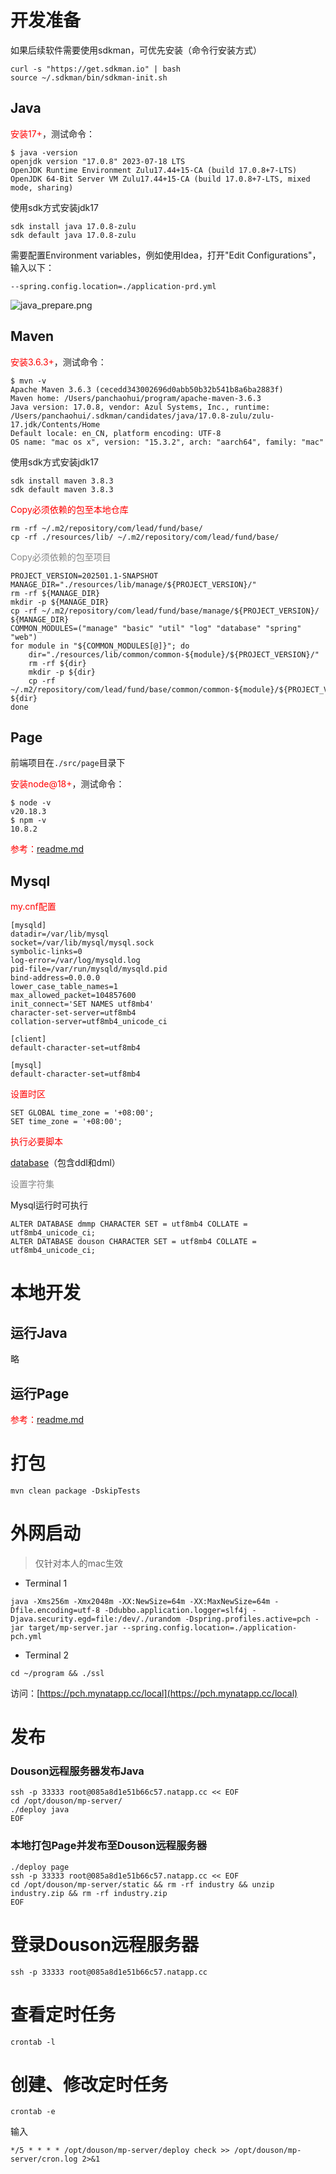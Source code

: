 # 开发准备

如果后续软件需要使用sdkman，可优先安装（命令行安装方式）

```shell
curl -s "https://get.sdkman.io" | bash
source ~/.sdkman/bin/sdkman-init.sh
```

## Java

<span style="color: #FF0000;">安装17+</span>，测试命令：

```text
$ java -version
openjdk version "17.0.8" 2023-07-18 LTS
OpenJDK Runtime Environment Zulu17.44+15-CA (build 17.0.8+7-LTS)
OpenJDK 64-Bit Server VM Zulu17.44+15-CA (build 17.0.8+7-LTS, mixed mode, sharing)
```

使用sdk方式安装jdk17

```shell
sdk install java 17.0.8-zulu
sdk default java 17.0.8-zulu
```

需要配置Environment variables，例如使用Idea，打开"Edit Configurations"，输入以下：

```text
--spring.config.location=./application-prd.yml
```
![java_prepare.png](resources/image/java_prepare.png)

## Maven

<span style="color: #FF0000;">安装3.6.3+</span>，测试命令：

```text
$ mvn -v
Apache Maven 3.6.3 (cecedd343002696d0abb50b32b541b8a6ba2883f)
Maven home: /Users/panchaohui/program/apache-maven-3.6.3
Java version: 17.0.8, vendor: Azul Systems, Inc., runtime: /Users/panchaohui/.sdkman/candidates/java/17.0.8-zulu/zulu-17.jdk/Contents/Home
Default locale: en_CN, platform encoding: UTF-8
OS name: "mac os x", version: "15.3.2", arch: "aarch64", family: "mac"
```

使用sdk方式安装jdk17

```shell
sdk install maven 3.8.3
sdk default maven 3.8.3
```

<span style="color: #FF0000;">Copy必须依赖的包至本地仓库</span>

```shell
rm -rf ~/.m2/repository/com/lead/fund/base/
cp -rf ./resources/lib/ ~/.m2/repository/com/lead/fund/base/
```

<span style="color: #888888;">Copy必须依赖的包至项目</span>

```shell
PROJECT_VERSION=202501.1-SNAPSHOT
MANAGE_DIR="./resources/lib/manage/${PROJECT_VERSION}/"
rm -rf ${MANAGE_DIR}
mkdir -p ${MANAGE_DIR}
cp -rf ~/.m2/repository/com/lead/fund/base/manage/${PROJECT_VERSION}/ ${MANAGE_DIR}
COMMON_MODULES=("manage" "basic" "util" "log" "database" "spring" "web")
for module in "${COMMON_MODULES[@]}"; do
    dir="./resources/lib/common/common-${module}/${PROJECT_VERSION}/"
    rm -rf ${dir}
    mkdir -p ${dir}
    cp -rf ~/.m2/repository/com/lead/fund/base/common/common-${module}/${PROJECT_VERSION}/ ${dir}
done
```

## Page

前端项目在`./src/page`目录下

<span style="color: #FF0000;">安装node@18+</span>，测试命令：

```text
$ node -v
v20.18.3
$ npm -v
10.8.2
```

<span style="color: #FF0000;">参考：[readme.md](src/page/readme.md)</span>


## Mysql

<span style="color: #FF0000;">my.cnf配置</span>

```text
[mysqld]
datadir=/var/lib/mysql
socket=/var/lib/mysql/mysql.sock
symbolic-links=0
log-error=/var/log/mysqld.log
pid-file=/var/run/mysqld/mysqld.pid
bind-address=0.0.0.0
lower_case_table_names=1
max_allowed_packet=104857600
init_connect='SET NAMES utf8mb4'
character-set-server=utf8mb4
collation-server=utf8mb4_unicode_ci

[client]
default-character-set=utf8mb4

[mysql]
default-character-set=utf8mb4
```

<span style="color: #FF0000;">设置时区</span>

```shell
SET GLOBAL time_zone = '+08:00';
SET time_zone = '+08:00';
```

<span style="color: #FF0000;">执行必要脚本</span>

[database](resources/database)（包含ddl和dml）

<span style="color: #888888;">设置字符集</span>

Mysql运行时可执行

```shell
ALTER DATABASE dmmp CHARACTER SET = utf8mb4 COLLATE = utf8mb4_unicode_ci;
ALTER DATABASE douson CHARACTER SET = utf8mb4 COLLATE = utf8mb4_unicode_ci;
```

# 本地开发

## 运行Java

略

## 运行Page

<span style="color: #FF0000;">参考：[readme.md](src/page/readme.md)</span>

# 打包

```shell
mvn clean package -DskipTests
```

# 外网启动

> 仅针对本人的mac生效

- Terminal 1

```shell
java -Xms256m -Xmx2048m -XX:NewSize=64m -XX:MaxNewSize=64m -Dfile.encoding=utf-8 -Ddubbo.application.logger=slf4j -Djava.security.egd=file:/dev/./urandom -Dspring.profiles.active=pch -jar target/mp-server.jar --spring.config.location=./application-pch.yml
```

- Terminal 2
```shell
cd ~/program && ./ssl
```

访问：[https://pch.mynatapp.cc/local](https://pch.mynatapp.cc/local)

# 发布

### Douson远程服务器发布Java

```shell
ssh -p 33333 root@085a8d1e51b66c57.natapp.cc << EOF
cd /opt/douson/mp-server/
./deploy java
EOF
```

### 本地打包Page并发布至Douson远程服务器

```shell
./deploy page
ssh -p 33333 root@085a8d1e51b66c57.natapp.cc << EOF
cd /opt/douson/mp-server/static && rm -rf industry && unzip industry.zip && rm -rf industry.zip
EOF
```
# 登录Douson远程服务器

```shell
ssh -p 33333 root@085a8d1e51b66c57.natapp.cc
```

# 查看定时任务

```shell
crontab -l
```

# 创建、修改定时任务

```shell
crontab -e
```

输入

```text
*/5 * * * * /opt/douson/mp-server/deploy check >> /opt/douson/mp-server/cron.log 2>&1
```